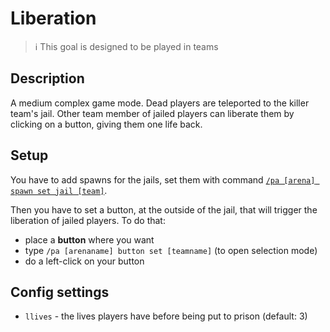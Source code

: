 # Liberation

> ℹ This goal is designed to be played in teams

## Description

A medium complex game mode. Dead players are teleported to the killer team's jail. 
Other team member of jailed players can liberate them by clicking on a button, giving them one life back.

## Setup

You have to add spawns for the jails, set them with command [`/pa [arena] spawn set jail [team]`](../commands/spawn.md).

Then you have to set a button, at the outside of the jail, that will trigger the liberation of jailed players. To do 
that:
- place a **button** where you want
- type `/pa [arenaname] button set [teamname]` (to open selection mode)
- do a left-click on your button

## Config settings

- `llives` \- the lives players have before being put to prison (default: 3)

